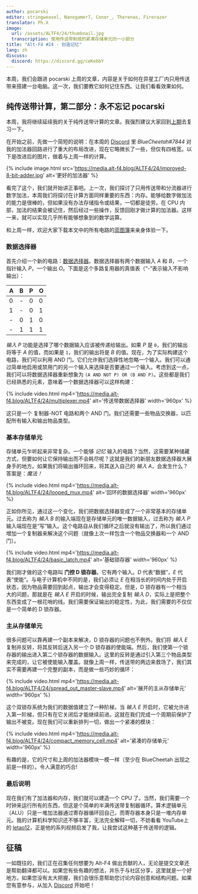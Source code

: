 ```yaml
---
author: pocarski
editor: stringweasel, Nanogamer7, Conor_, Therenas, Firerazer
translator: Ph.X
image:
  url: /assets/ALTF4/24/thumbnail.jpg
  transcription: 使用传送带制成的紧凑存储单元的一小部分
title: "Alt-F4 #24 - 创造记忆"
lang: zh
discuss:
  discord: https://discord.gg/ceKebbY
---
```


本周，我们会跟进 pocarski 上周的文章，内容是关于如何在异星工厂内只用传送带来搭建一台电脑。这一次，我们要教它如何记住东西。让我们看看效果如何。

## 纯传送带计算，第二部分：永不忘记 <author>pocarski</author>

本周，我将继续延续我的关于纯传送带计算的文章。我强烈建议大家回到[上期](https://alt-f4.blog/zh/ALTF4-23/#%E7%BA%AF%E4%BC%A0%E9%80%81%E5%B8%A6%E8%AE%A1%E7%AE%97%E7%AC%AC%E4%B8%80%E9%83%A8%E5%88%86%E4%B8%8D%E5%A4%AA%E7%AE%80%E6%98%8E%E7%9A%84%E6%95%B0%E5%AD%A6-pocarski)去复习一下。

在开始之前，先做一个简短的说明：在本周的 [Discord](https://discord.gg/AsXAwyV) 里 *BlueCheetah#7844* 对我的加法器回路进行了重大的布局改进，现在它略微长了一些，但仅有四格宽。以下是改进后的图片，做着与上周一样的计算。

{% include image.html src='https://media.alt-f4.blog/ALTF4/24/improved-8-bit-adder.jpg' alt='更好的加法器' %}

看完了这个，我们就开始讲正事吧。上一次，我们探讨了只用传送带和分流器进行数字加法，本周我们将探讨在计算方面同样重要的东西：内存。能够给数字做加法的能力是很棒的，但如果没有办法存储指令或结果，一切都是徒劳。在 CPU 内部，加法的结果会被记住，然后经过一些操作，反馈回刚才做计算的加法器。这样一来，就可以实现几乎所有能够想象到的数学运算。

和上周一样，欢迎大家下载本文中的所有电路的[蓝图簿](https://media.alt-f4.blog/ALTF4/24/belt-computer-blueprint-book-2.txt)来亲身体验一下。

### 数据选择器

首先介绍一个新的电路：[数据选择器](https://zh.wikipedia.org/wiki/%E6%95%B0%E6%8D%AE%E9%80%89%E6%8B%A9%E5%99%A8)。数据选择器有两个数据输入 *A* 和 *B*，一个指针输入 *P*，一个输出 *O*。下面是这个多路复用器的真值表（“-”表示输入不影响输出）：

| A    | B    | P    | O    |
| ---- | ---- | ---- | ---- |
| 0    | -    | 0    | 0    |
| 1    | -    | 0    | 1    |
| -    | 0    | 1    | 0    |
| -    | 1    | 1    | 1    |

*输入 P* 功能是选择了哪个数据输入应该被传递给输出。如果 *P* 是 `0`，我们的输出将等于 *A* 的值，而如果是 `1`，我们的输出将是 *B* 的值。现在，为了实际构建这个电路，我们可以利用 AND 门。它们允许我们选择性地忽略一个输入。我们可以通过简单地启用或禁用门的另一个输入来选择是否要通过一个输入。考虑到这一点，我们可以将数据选择器重新想象为 `(A AND NOT P) OR (B AND P)`。这些都是我们已经熟悉的元素，意味着一个数据选择器可以这样构建：

{% include video.html mp4='https://media.alt-f4.blog/ALTF4/24/multiplexer.mp4' alt='传送带数据选择器' width='960px' %}

这只是一个 复制器-NOT 电路和两个 AND 门。我们还需要一些物品交换器，以匹配所有输入和输出物品类型。

### 基本存储单元

存储单元乍听起来非常复杂。一个能够 *记忆* 输入的电路？当然，这需要某种储藏方式，但要如何让它保持输出而不会耗尽呢？这就是我们的新朋友数据选择器大展身手的地方。如果我们将输出循环回来，将其送入自己的 *输入 A*，会发生什么？答案是：*魔法！*

{% include video.html mp4='https://media.alt-f4.blog/ALTF4/24/looped_mux.mp4' alt='回环的数据选择器' width='960px' %}

正如你所见，通过这一个变化，我们把数据选择器变成了一个非常基本的存储单元。过去称为 *输入 B* 的输入端现在是存储单元的唯一数据输入，过去称为 *输入 P* 输入端现在是“写”输入。这个电路自从我们循环之后就没有输出了，所以我们通过增加一个复制器来解决这个问题（就像上次一样包含一个物品交换器和一个 AND 门）。

{% include video.html mp4='https://media.alt-f4.blog/ALTF4/24/basic_latch.mp4' alt='基础锁存器' width='960px' %}

我们刚才做的这个电路叫 **门控 D 锁存器**。它有两个输入。*D* 代表“数据”，*E* 代表“使能”。与电子计算机中不同的是，我们必须让 *E* 在相当长的时间内处于开启状态，因为物品需要回到起点，输出才会变得稳定。但是，D 锁存器有一个相当大的问题，那就是在 *输入 E* 开启的时候，输出完全复制 *输入 D*，实际上是把整个东西变成了一根花哨的线。我们需要保证输出的稳定性，为此，我们需要的不仅仅是一个简单的 D 锁存器。

### 主从存储单元

很多问题可以靠再建一个副本来解决，D 锁存器的问题也不例外。我们将 *输入 E* 复制并反转，将其反转后送入另一个 D 锁存器的使能端。然后，我们使第一个锁存器的输出进入第二个锁存器的数据输入。这里的反转是通过引入第三个物品类型来完成的，让它被使能输入覆盖。就像上周一样，传送带的两边来救场了，我们其实不需要再建一个完整的副本，而是做一些巧妙的循环：

{% include video.html mp4='https://media.alt-f4.blog/ALTF4/24/spread_out_master-slave.mp4' alt='展开的主从存储单元' width='960px' %}

这个双锁存系统为我们的数据值建立了一种阶梯，当 *输入 E* 开启时，它被允许进入第一阶梯，但只有在它关闭后才能继续前进。这就在我们完成一个周期前保护了输出不被变。现在我们可以重新排列一切，做出一个紧凑的模块：

{% include video.html mp4='https://media.alt-f4.blog/ALTF4/24/compact_memory_cell.mp4' alt='紧凑的存储单元' width='960px' %}

有趣的是，它的尺寸和上周的加法器模块一模一样（至少在 BlueCheetah 出现之前是一样的）。令人满意的巧合!

### 最后说明

现在我们有了加法器和内存，我们就可以建造一个 CPU 了。当然，我们需要一个时钟来运行所有的东西，但这是个简单的半满传送带复制器循环。算术逻辑单元（ALU）只是一堆加法器通过寄存器循环回自己，而寄存器本身只是一堆内存单元。我的计算机科学知识还不够丰富，无法完全解释一切，不妨看看 YouTube上 的 [letao12](https://www.youtube.com/channel/UC6BeS4toXnPJe-Kds9E_FEQ)，正是他的系列视频启发了我，让我尝试这种基于传送带的逻辑。

## 征稿

一如既往的，我们正在召集任何想要为 Alt-F4 做出贡献的人，无论是提交文章还是帮助翻译都可以。如果您有些有趣的想法，并乐于与社区分享，这里就是一个好地方。如果您没有太大把握，我们会很乐意帮助您讨论内容创意和结构问题。如果您有意参与，从加入 [Discord](https://discord.gg/nxnCFkb) 开始吧！
